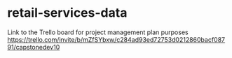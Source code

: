 # retail-services-data

Link to the Trello board for project management plan purposes
  https://trello.com/invite/b/mZfSYbxw/c284ad93ed72753d0212860bacf08791/capstonedev10
